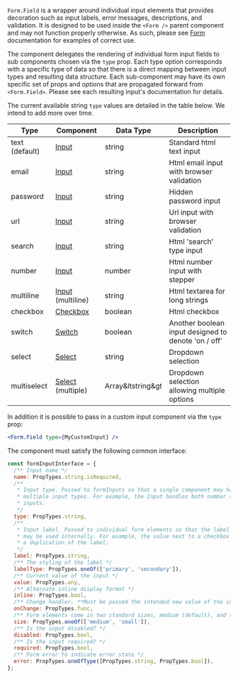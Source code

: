 `Form.Field` is a wrapper around individual input elements that provides decoration such as input labels, error messages, descriptions, and validation. It is designed to be used inside the `<Form />` parent component and may not function properly otherwise. As such, please see [Form](#form) documentation for examples of correct use.

The component delegates the rendering of individual form input fields to sub components chosen via the `type` prop. Each type option corresponds with a specific type of data so that there is a direct mapping between input types and resulting data structure. Each sub-component may have its own specific set of props and options that are propagated forward from `<Form.Field>`. Please see each resulting input's documentation for details.

The current available string `type` values are detailed in the table below. We intend to add more over time.

| Type           | Component                    | Data Type         | Description                                         |
| -------------- | ---------------------------- | ----------------- | --------------------------------------------------- |
| text (default) | [Input](#input)              | string            | Standard html text input                            |
| email          | [Input](#input)              | string            | Html email input with browser validation            |
| password       | [Input](#input)              | string            | Hidden password input                               |
| url            | [Input](#input)              | string            | Url input with browser validation                   |
| search         | [Input](#input)              | string            | Html 'search' type input                            |
| number         | [Input](#input)              | number            | Html number input with stepper                      |
| multiline      | [Input](#input) (multiline)  | string            | Html textarea for long strings                      |
| checkbox       | [Checkbox](#checkbox)        | boolean           | Html checkbox                                       |
| switch         | [Switch](#switch)            | boolean           | Another boolean input designed to denote 'on / off' |
| select         | [Select](#select)            | string            | Dropdown selection                                  |
| multiselect    | [Select](#select) (multiple) | Array&ltstring&gt | Dropdown selection allowing multiple options        |

In addition it is possible to pass in a custom input component via the `type` prop:

```jsx static
<Form.Field type={MyCustomInput} />
```

The component must satisfy the following common interface:

```js static
const formInputInterface = {
  /** Input name */
  name: PropTypes.string.isRequired,
  /**
   * Input type. Passed to formInputs so that a single component may handle
   * multiple input types. For example, the Input handles both number and text
   * inputs.
   */
  type: PropTypes.string,
  /**
   * Input label. Passed to individual form elements so that the label value
   * may be used internally. For example, the value next to a checkbox will be
   * a duplication of the label.
   */
  label: PropTypes.string,
  /** The styling of the label */
  labelType: PropTypes.oneOf(['primary', 'secondary']),
  /** Current value of the input */
  value: PropTypes.any,
  /** Alternate inline display format */
  inline: PropTypes.bool,
  /** Change handler. **Must be passed the intended new value of the input** */
  onChange: PropTypes.func,
  /** Form elements come in two standard sizes, medium (default), and small */
  size: PropTypes.oneOf(['medium', 'small']),
  /** Is the input disabled? */
  disabled: PropTypes.bool,
  /** Is the input required? */
  required: PropTypes.bool,
  /** Form error to indicate error state */
  error: PropTypes.oneOfType([PropTypes.string, PropTypes.bool]),
};
```
